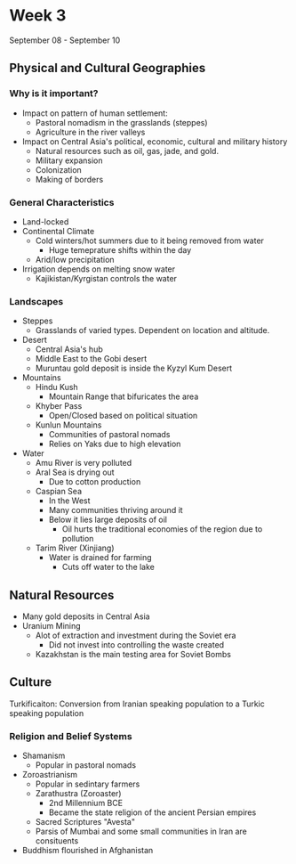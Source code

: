# Week 3
September 08 - September 10
## Physical and Cultural Geographies

### Why is it important?
- Impact on pattern of human settlement:
  - Pastoral nomadism in the grasslands (steppes)
  - Agriculture in the river valleys
- Impact on Central Asia's political, economic, cultural and military history
  - Natural resources such as oil, gas, jade, and gold.
  - Military expansion
  - Colonization
  - Making of borders

### General Characteristics
- Land-locked
- Continental Climate
  - Cold winters/hot summers due to it being removed from water
    - Huge temeprature shifts within the day
  - Arid/low precipitation
- Irrigation depends on melting snow water
  - Kajikistan/Kyrgistan controls the water

### Landscapes
- Steppes
  - Grasslands of varied types.  Dependent on location and altitude.
- Desert
  - Central Asia's hub
  - Middle East to the Gobi desert
  - Muruntau gold deposit is inside the Kyzyl Kum Desert
- Mountains
  - Hindu Kush
    - Mountain Range that bifuricates the area
  - Khyber Pass
    - Open/Closed based on political situation
  - Kunlun Mountains
    - Communities of pastoral nomads
    - Relies on Yaks due to high elevation
- Water
  - Amu River is very polluted
  - Aral Sea is drying out
    - Due to cotton production
  - Caspian Sea
    - In the West
    - Many communities thriving around it
    - Below it lies large deposits of oil
      - Oil hurts the traditional economies of the region due to pollution
  - Tarim River (Xinjiang)
    - Water is drained for farming
      - Cuts off water to the lake

## Natural Resources
- Many gold deposits in Central Asia
- Uranium Mining
  - Alot of extraction and investment during the Soviet era
    - Did not invest into controlling the waste created
  - Kazakhstan is the main testing area for Soviet Bombs

## Culture
Turkificaiton: Conversion from Iranian speaking population to a Turkic speaking population

### Religion and Belief Systems
- Shamanism
  - Popular in pastoral nomads
- Zoroastrianism
  - Popular in sedintary farmers
  - Zarathustra (Zoroaster)
    - 2nd Millennium BCE
    - Became the state religion of the ancient Persian empires
  - Sacred Scriptures "Avesta"
  - Parsis of Mumbai and some small communities in Iran are consituents
- Buddhism flourished in Afghanistan
